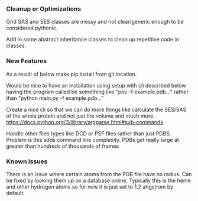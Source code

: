 ### Cleanup or Optimizations

Grid SAS and SES classes are messy and not clear/generic enough to be
considered pythonic.

Add in some abstract inheritance classes to clean up repetitive code in classes.

### New Features

As a result of below make pip install from git location.

Would be nice to have an installation using setup with cli described below having
the program called be something like "pev -f example.pdb..." rather than "python main.py -f example.pdb..."

Create a nice cli so that we can do more things like calculate the SES/SAS of
the whole protein and not just the volume and much more. https://docs.python.org/3/library/argparse.html#sub-commands

Handle other files types like DCD or PSF files rather than just PDBS. Problem is this adds command line complexity.
PDBs get really large at greater than hundreds of thousands of frames

### Known Issues

There is an issue where certain atoms from the PDB file have no radius.
Can be fixed by looking them up on a database online.
Typically this is the heme and other hydrogen atoms
so for now it is just set to 1.2 angstrom by default.
